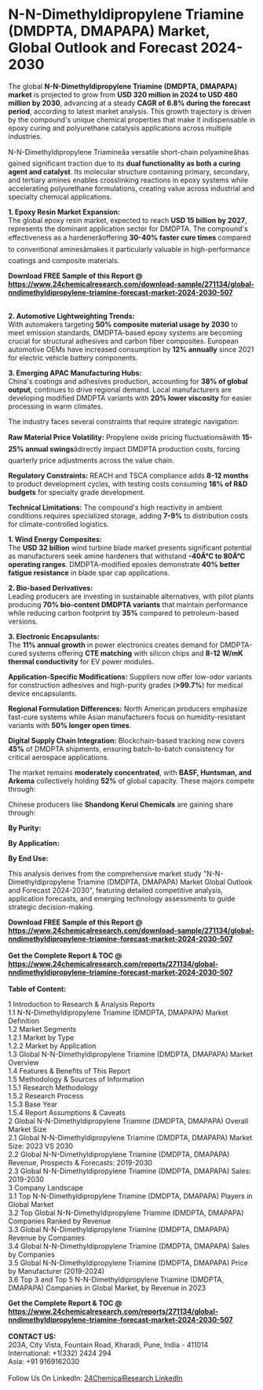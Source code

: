 <h1>N-N-Dimethyldipropylene Triamine (DMDPTA, DMAPAPA) Market, Global Outlook and Forecast 2024-2030</h1><p>The global <strong>N-N-Dimethyldipropylene Triamine (DMDPTA, DMAPAPA) market</strong> is projected to grow from <strong>USD 320 million in 2024 to USD 480 million by 2030</strong>, advancing at a steady <strong>CAGR of 6.8% during the forecast period</strong>, according to latest market analysis. This growth trajectory is driven by the compound's unique chemical properties that make it indispensable in epoxy curing and polyurethane catalysis applications across multiple industries.</p><p>N-N-Dimethyldipropylene Triamineâa versatile short-chain polyamineâhas gained significant traction due to its <strong>dual functionality as both a curing agent and catalyst</strong>. Its molecular structure containing primary, secondary, and tertiary amines enables crosslinking reactions in epoxy systems while accelerating polyurethane formulations, creating value across industrial and specialty chemical applications.</p><p><strong>1. Epoxy Resin Market Expansion:</strong><br>
The global epoxy resin market, expected to reach <strong>USD 15 billion by 2027</strong>, represents the dominant application sector for DMDPTA. The compound's effectiveness as a hardenerâoffering <strong>30-40% faster cure times</strong> compared to conventional aminesâmakes it particularly valuable in high-performance coatings and composite materials.</p><div><b>Download FREE Sample of this Report @ 
            <a href="https://www.24chemicalresearch.com/download-sample/271134/global-nndimethyldipropylene-triamine-forecast-market-2024-2030-507">
            https://www.24chemicalresearch.com/download-sample/271134/global-nndimethyldipropylene-triamine-forecast-market-2024-2030-507</a></b></div><br><p><strong>2. Automotive Lightweighting Trends:</strong><br>
With automakers targeting <strong>50% composite material usage by 2030</strong> to meet emission standards, DMDPTA-based epoxy systems are becoming crucial for structural adhesives and carbon fiber composites. European automotive OEMs have increased consumption by <strong>12% annually</strong> since 2021 for electric vehicle battery components.</p><p><strong>3. Emerging APAC Manufacturing Hubs:</strong><br>
China's coatings and adhesives production, accounting for <strong>38% of global output</strong>, continues to drive regional demand. Local manufacturers are developing modified DMDPTA variants with <strong>20% lower viscosity</strong> for easier processing in warm climates.</p><p>The industry faces several constraints that require strategic navigation:</p><p><strong>Raw Material Price Volatility:</strong> Propylene oxide pricing fluctuationsâwith <strong>15-25% annual swings</strong>âdirectly impact DMDPTA production costs, forcing quarterly price adjustments across the value chain.</p><p><strong>Regulatory Constraints:</strong> REACH and TSCA compliance adds <strong>8-12 months</strong> to product development cycles, with testing costs consuming <strong>18% of R&amp;D budgets</strong> for specialty grade development.</p><p><strong>Technical Limitations:</strong> The compound's high reactivity in ambient conditions requires specialized storage, adding <strong>7-9%</strong> to distribution costs for climate-controlled logistics.</p><p><strong>1. Wind Energy Composites:</strong><br>
The <strong>USD 32 billion</strong> wind turbine blade market presents significant potential as manufacturers seek amine hardeners that withstand <strong>-40Â°C to 80Â°C operating ranges</strong>. DMDPTA-modified epoxies demonstrate <strong>40% better fatigue resistance</strong> in blade spar cap applications.</p><p><strong>2. Bio-based Derivatives:</strong><br>
Leading producers are investing in sustainable alternatives, with pilot plants producing <strong>70% bio-content DMDPTA variants</strong> that maintain performance while reducing carbon footprint by <strong>35%</strong> compared to petroleum-based versions.</p><p><strong>3. Electronic Encapsulants:</strong><br>
The <strong>11% annual growth</strong> in power electronics creates demand for DMDPTA-cured systems offering <strong>CTE matching</strong> with silicon chips and <strong>8-12 W/mK thermal conductivity</strong> for EV power modules.</p><p><strong>Application-Specific Modifications:</strong> Suppliers now offer low-odor variants for construction adhesives and high-purity grades (<strong>&gt;99.7%</strong>) for medical device encapsulants.</p><p><strong>Regional Formulation Differences:</strong> North American producers emphasize fast-cure systems while Asian manufacturers focus on humidity-resistant variants with <strong>50% longer open times</strong>.</p><p><strong>Digital Supply Chain Integration:</strong> Blockchain-based tracking now covers <strong>45%</strong> of DMDPTA shipments, ensuring batch-to-batch consistency for critical aerospace applications.</p><p>The market remains <strong>moderately concentrated</strong>, with <strong>BASF, Huntsman, and Arkema</strong> collectively holding <strong>52%</strong> of global capacity. These majors compete through:</p><p>Chinese producers like <strong>Shandong Kerui Chemicals</strong> are gaining share through:</p><p><strong>By Purity:</strong></p><p><strong>By Application:</strong></p><p><strong>By End Use:</strong></p><p>This analysis derives from the comprehensive market study "N-N-Dimethyldipropylene Triamine (DMDPTA, DMAPAPA) Market Global Outlook and Forecast 2024-2030", featuring detailed competitive analysis, application forecasts, and emerging technology assessments to guide strategic decision-making.</p><div><b>Download FREE Sample of this Report @ 
            <a href="https://www.24chemicalresearch.com/download-sample/271134/global-nndimethyldipropylene-triamine-forecast-market-2024-2030-507">
            https://www.24chemicalresearch.com/download-sample/271134/global-nndimethyldipropylene-triamine-forecast-market-2024-2030-507</a></b></div><br><div><b>Get the Complete Report & TOC @ 
            <a href="https://www.24chemicalresearch.com/reports/271134/global-nndimethyldipropylene-triamine-forecast-market-2024-2030-507">
            https://www.24chemicalresearch.com/reports/271134/global-nndimethyldipropylene-triamine-forecast-market-2024-2030-507</a></b></div><br>
            <b>Table of Content:</b><p>1 Introduction to Research & Analysis Reports<br />
    1.1 N-N-Dimethyldipropylene Triamine (DMDPTA, DMAPAPA) Market Definition<br />
    1.2 Market Segments<br />
        1.2.1 Market by Type<br />
        1.2.2 Market by Application<br />
    1.3 Global N-N-Dimethyldipropylene Triamine (DMDPTA, DMAPAPA) Market Overview<br />
    1.4 Features & Benefits of This Report<br />
    1.5 Methodology & Sources of Information<br />
        1.5.1 Research Methodology<br />
        1.5.2 Research Process<br />
        1.5.3 Base Year<br />
        1.5.4 Report Assumptions & Caveats<br />
2 Global N-N-Dimethyldipropylene Triamine (DMDPTA, DMAPAPA) Overall Market Size<br />
    2.1 Global N-N-Dimethyldipropylene Triamine (DMDPTA, DMAPAPA) Market Size: 2023 VS 2030<br />
    2.2 Global N-N-Dimethyldipropylene Triamine (DMDPTA, DMAPAPA) Revenue, Prospects & Forecasts: 2019-2030<br />
    2.3 Global N-N-Dimethyldipropylene Triamine (DMDPTA, DMAPAPA) Sales: 2019-2030<br />
3 Company Landscape<br />
    3.1 Top N-N-Dimethyldipropylene Triamine (DMDPTA, DMAPAPA) Players in Global Market<br />
    3.2 Top Global N-N-Dimethyldipropylene Triamine (DMDPTA, DMAPAPA) Companies Ranked by Revenue<br />
    3.3 Global N-N-Dimethyldipropylene Triamine (DMDPTA, DMAPAPA) Revenue by Companies<br />
    3.4 Global N-N-Dimethyldipropylene Triamine (DMDPTA, DMAPAPA) Sales by Companies<br />
    3.5 Global N-N-Dimethyldipropylene Triamine (DMDPTA, DMAPAPA) Price by Manufacturer (2019-2024)<br />
    3.6 Top 3 and Top 5 N-N-Dimethyldipropylene Triamine (DMDPTA, DMAPAPA) Companies in Global Market, by Revenue in 2023<br /></p><div><b>Get the Complete Report & TOC @ 
            <a href="https://www.24chemicalresearch.com/reports/271134/global-nndimethyldipropylene-triamine-forecast-market-2024-2030-507">
            https://www.24chemicalresearch.com/reports/271134/global-nndimethyldipropylene-triamine-forecast-market-2024-2030-507</a></b></div><br><b>CONTACT US:</b><br>
            203A, City Vista, Fountain Road, Kharadi, Pune, India - 411014<br>
            International: +1(332) 2424 294<br>
            Asia: +91 9169162030 <br><br>
            Follow Us On LinkedIn: <a href="https://www.linkedin.com/company/24chemicalresearch/">24ChemicalResearch LinkedIn</a>